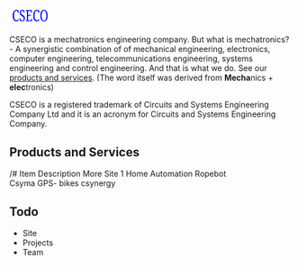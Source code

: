 ## <img src="https://github.com/cseco/cseco/blob/dev/public/images/csecologo.svg" width="15%">

CSECO is a mechatronics engineering company. But what is mechatronics? - A synergistic combination of of mechanical engineering, electronics, computer engineering, telecommunications engineering, systems engineering and control engineering. And that is what we do. See our [products and services](#products-and-services). (The word itself was derived from **Mecha**nics + **elec**tronics)

CSECO is a registered trademark of Circuits and Systems Engineering Company Ltd and it is an acronym for Circuits and Systems Engineering Company.

## Products and Services
/# Item		Description		More	Site
1
Home Automation
Ropebot		
Csyma
GPS- bikes
csynergy



## Todo
 - Site
 - Projects
 - Team